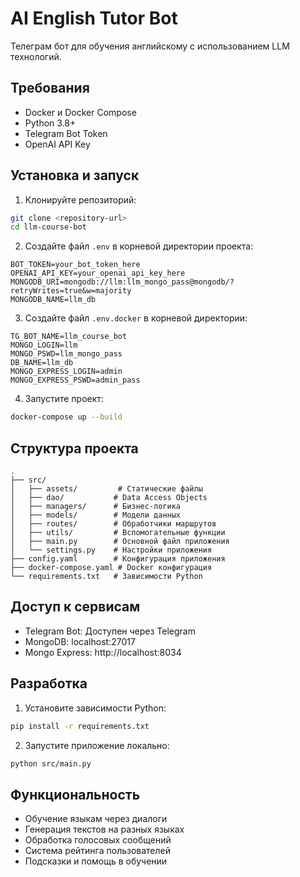 # AI English Tutor Bot

Телеграм бот для обучения английскому с использованием LLM технологий.

## Требования

- Docker и Docker Compose
- Python 3.8+
- Telegram Bot Token
- OpenAI API Key

## Установка и запуск

1. Клонируйте репозиторий:
```bash
git clone <repository-url>
cd llm-course-bot
```

2. Создайте файл `.env` в корневой директории проекта:
```env
BOT_TOKEN=your_bot_token_here
OPENAI_API_KEY=your_openai_api_key_here
MONGODB_URI=mongodb://llm:llm_mongo_pass@mongodb/?retryWrites=true&w=majority
MONGODB_NAME=llm_db
```

3. Создайте файл `.env.docker` в корневой директории:
```env
TG_BOT_NAME=llm_course_bot
MONGO_LOGIN=llm
MONGO_PSWD=llm_mongo_pass
DB_NAME=llm_db
MONGO_EXPRESS_LOGIN=admin
MONGO_EXPRESS_PSWD=admin_pass
```

4. Запустите проект:
```bash
docker-compose up --build
```

## Структура проекта

```
.
├── src/
│   ├── assets/         # Статические файлы
│   ├── dao/           # Data Access Objects
│   ├── managers/      # Бизнес-логика
│   ├── models/        # Модели данных
│   ├── routes/        # Обработчики маршрутов
│   ├── utils/         # Вспомогательные функции
│   ├── main.py        # Основной файл приложения
│   └── settings.py    # Настройки приложения
├── config.yaml        # Конфигурация приложения
├── docker-compose.yaml # Docker конфигурация
└── requirements.txt   # Зависимости Python
```

## Доступ к сервисам

- Telegram Bot: Доступен через Telegram
- MongoDB: localhost:27017
- Mongo Express: http://localhost:8034

## Разработка

1. Установите зависимости Python:
```bash
pip install -r requirements.txt
```

2. Запустите приложение локально:
```bash
python src/main.py
```

## Функциональность

- Обучение языкам через диалоги
- Генерация текстов на разных языках
- Обработка голосовых сообщений
- Система рейтинга пользователей
- Подсказки и помощь в обучении


